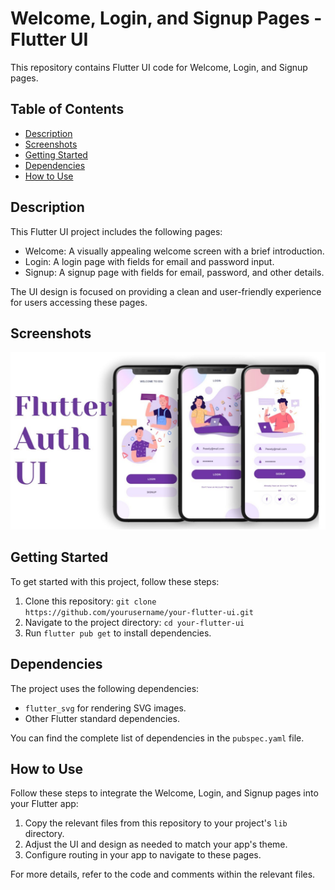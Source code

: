 # Welcome, Login, and Signup Pages - Flutter UI

This repository contains Flutter UI code for Welcome, Login, and Signup pages.

## Table of Contents

- [Description](#description)
- [Screenshots](#screenshots)
- [Getting Started](#getting-started)
- [Dependencies](#dependencies)
- [How to Use](#how-to-use)
 

## Description

This Flutter UI project includes the following pages:

- Welcome: A visually appealing welcome screen with a brief introduction.
- Login: A login page with fields for email and password input.
- Signup: A signup page with fields for email, password, and other details.

The UI design is focused on providing a clean and user-friendly experience for users accessing these pages.

## Screenshots
![Welcome Page](app.jpg)
 
## Getting Started

To get started with this project, follow these steps:

1. Clone this repository: `git clone https://github.com/yourusername/your-flutter-ui.git`
2. Navigate to the project directory: `cd your-flutter-ui`
3. Run `flutter pub get` to install dependencies.

## Dependencies

The project uses the following dependencies:

- `flutter_svg` for rendering SVG images.
- Other Flutter standard dependencies.

You can find the complete list of dependencies in the `pubspec.yaml` file.

## How to Use

Follow these steps to integrate the Welcome, Login, and Signup pages into your Flutter app:

1. Copy the relevant files from this repository to your project's `lib` directory.
2. Adjust the UI and design as needed to match your app's theme.
3. Configure routing in your app to navigate to these pages.

For more details, refer to the code and comments within the relevant files.

 
